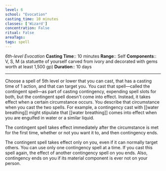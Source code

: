 ```yaml
---
level: 6
school: "Evocation"
casting_time: 10 minutes
classes: ['Wizard']
concentration: False
ritual: False
areaTags: 
tags: spell
---
```


_6th-level Evocation_
**Casting Time**:: 10 minutes
**Range**:: Self
**Components**:: V, S, M (a statuette of yourself carved from ivory and decorated with gems worth at least 1,500 gp)
**Duration**:: 10 days

---

Choose a spell of 5th level or lower that you can cast, that has a casting time of 1 action, and that can target you. You cast that spell—called the contingent spell—as part of casting contingency, expending spell slots for both, but the contingent spell doesn't come into effect. Instead, it takes effect when a certain circumstance occurs. You describe that circumstance when you cast the two spells. For example, a contingency cast with [[water breathing]] might stipulate that [[water breathing]] comes into effect when you are engulfed in water or a similar liquid.

The contingent spell takes effect immediately after the circumstance is met for the first time, whether or not you want it to, and then contingency ends.

The contingent spell takes effect only on you, even if it can normally target others. You can use only one contingency spell at a time. If you cast this spell again, the effect of another contingency spell on you ends. Also, contingency ends on you if its material component is ever not on your person.



